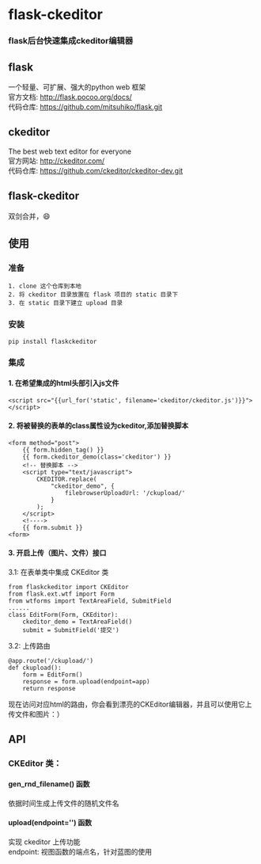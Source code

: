 flask-ckeditor
===
### flask后台快速集成ckeditor编辑器

## flask
一个轻量、可扩展、强大的python web 框架<br/>
官方文档: http://flask.pocoo.org/docs/   <br/>
代码仓库: https://github.com/mitsuhiko/flask.git  <br/>

## ckeditor
The best web text editor for everyone<br/>
官方网站: http://ckeditor.com/  <br/>
代码仓库: https://github.com/ckeditor/ckeditor-dev.git  <br/>

## flask-ckeditor
双剑合并，😄

## 使用

### 准备

    1. clone 这个仓库到本地
    2. 将 ckeditor 目录放置在 flask 项目的 static 目录下
    3. 在 static 目录下建立 upload 目录

### 安装

    pip install flaskckeditor

### 集成
#### 1. 在希望集成的html头部引入js文件

    <script src="{{url_for('static', filename='ckeditor/ckeditor.js')}}"></script>

#### 2. 将被替换的表单的class属性设为ckeditor,添加替换脚本

    <form method="post">
        {{ form.hidden_tag() }}
        {{ form.ckeditor_demo(class='ckeditor') }}
        <!-- 替换脚本 -->
        <script type="text/javascript">
            CKEDITOR.replace(
                "ckeditor_demo", {
                    filebrowserUploadUrl: '/ckupload/'
                }
            );
        </script>
        <!---->
        {{ form.submit }}
    <form>

#### 3. 开启上传（图片、文件）接口
3.1: 在表单类中集成 CKEditor 类

    from flaskckeditor import CKEditor
    from flask.ext.wtf import Form
    from wtforms import TextAreaField, SubmitField
    ......
    class EditForm(Form, CKEditor):
        ckeditor_demo = TextAreaField()
        submit = SubmitField('提交')

3.2: 上传路由

    @app.route('/ckupload/')
    def ckupload():
        form = EditForm()
        response = form.upload(endpoint=app)
        return response

现在访问对应html的路由，你会看到漂亮的CKEditor编辑器，并且可以使用它上传文件和图片：）

## API

### CKEditor 类：
#### gen_rnd_filename() 函数
依据时间生成上传文件的随机文件名<br/>

#### upload(endpoint='') 函数
实现 ckeditor 上传功能<br/>
endpoint: 视图函数的端点名，针对蓝图的使用<br/>
